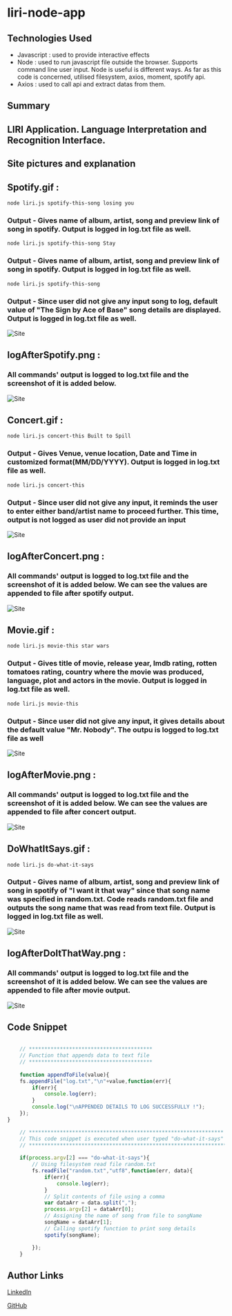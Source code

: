 # liri-node-app

## Technologies Used
- Javascript : used to provide interactive effects
- Node : used to run javascript file outside the browser. Supports command line user input. Node is useful is different ways. As
far as this code is concerned, utilised filesystem, axios, moment, spotify api.
- Axios : used to call api and extract datas from them.

## Summary
## LIRI Application. Language Interpretation and Recognition Interface.

## Site pictures and explanation
## Spotify.gif :
`node liri.js spotify-this-song losing you`
### Output - Gives name of album, artist, song and preview link of song in spotify. Output is logged in log.txt file as well.

`node liri.js spotify-this-song Stay`
### Output - Gives name of album, artist, song and preview link of song in spotify. Output is logged in log.txt file as well.

`node liri.js spotify-this-song`
### Output - Since user did not give any input song to log, default value of "The Sign by Ace of Base" song details are displayed. Output is logged in log.txt file as well.
![Site](gif/spotify.gif)
## logAfterSpotify.png :
### All commands' output is logged to log.txt file and the screenshot of it is added below.
![Site](logImages/logAfterSpotify.png)
## Concert.gif :
`node liri.js concert-this Built to Spill`
### Output - Gives Venue, venue location, Date and Time in customized format(MM/DD/YYYY). Output is logged in log.txt file as well.

`node liri.js concert-this`
### Output - Since user did not give any input, it reminds the user to enter either band/artist name to proceed further. This time, output is not logged as user did not provide an input
![Site](gif/concert.gif)
## logAfterConcert.png :
### All commands' output is logged to log.txt file and the screenshot of it is added below. We can see the values are appended to file after spotify output.
![Site](logImages/logAfterConcert.png)
## Movie.gif :
`node liri.js movie-this star wars`
### Output - Gives title of movie, release year, Imdb rating, rotten tomatoes rating, country where the movie was produced, language, plot and actors in the movie. Output is logged in log.txt file as well.

`node liri.js movie-this`
### Output - Since user did not give any input, it gives details about the default value "Mr. Nobody". The outpu is logged to log.txt file as well
![Site](gif/movie.gif)
## logAfterMovie.png :
### All commands' output is logged to log.txt file and the screenshot of it is added below. We can see the values are appended to file after concert output.
![Site](logImages/logAfterMovie.jpg)
## DoWhatItSays.gif :
`node liri.js do-what-it-says`
### Output - Gives name of album, artist, song and preview link of song in spotify of "I want it that way" since that song name was specified in random.txt. Code reads random.txt file and outputs the song name that was read from text file. Output is logged in log.txt file as well.
![Site](gif/doWhatItSays.gif)
## logAfterDoItThatWay.png :
### All commands' output is logged to log.txt file and the screenshot of it is added below. We can see the values are appended to file after movie output.
![Site](logImages/logAfterDoItThatWay.jpg)



## Code Snippet
```Javascript

    // ****************************************
    // Function that appends data to text file
    // ****************************************
    
    function appendToFile(value){
    fs.appendFile("log.txt","\n"+value,function(err){
        if(err){
            console.log(err);
        }
        console.log("\nAPPENDED DETAILS TO LOG SUCCESSFULLY !");
    });
}

    // ***************************************************************
    // This code snippet is executed when user typed "do-what-it-says"
    // ****************************************************************
 
    if(process.argv[2] === "do-what-it-says"){ 
        // Using filesystem read file random.txt
        fs.readFile("random.txt","utf8",function(err, data){
            if(err){
                console.log(err);
            }
            // Split contents of file using a comma
            var dataArr = data.split(",");
            process.argv[2] = dataArr[0];
            // Assigning the name of song from file to songName
            songName = dataArr[1];
            // Calling spotify function to print song details
            spotify(songName);

        });
    }
```


## Author Links
[LinkedIn](https://www.linkedin.com/in/mahisha-gunasekaran-0a780a88/)

[GitHub](https://github.com/Mahi-Mani)

